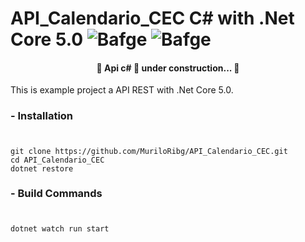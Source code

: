 # **API_Calendario_CEC C# with .Net Core 5.0** ![Bafge](https://img.shields.io/badge/Version-1.0.0-green) ![Bafge](https://img.shields.io/badge/.NetCore-5.0.0-blue)

<h4 align="center"> 
	🚧  Api c# 🚀 
under construction...  🚧
</h4>

<p>This is example project a API REST with .Net Core 5.0.</p>


### **- Installation**
#
```
git clone https://github.com/MuriloRibg/API_Calendario_CEC.git
cd API_Calendario_CEC
dotnet restore
```

### **- Build Commands**
#
```
dotnet watch run start
```

